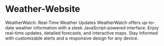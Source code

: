 # Weather-Website
WeatherWatch: Real-Time Weather Updates  WeatherWatch offers up-to-date weather information with a sleek JavaScript-powered interface. Enjoy real-time updates, detailed forecasts, and interactive maps. Stay informed with customizable alerts and a responsive design for any device.
